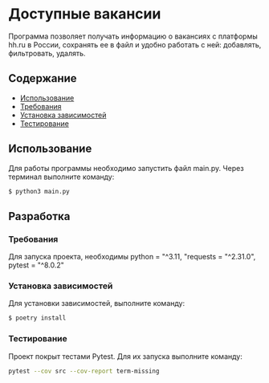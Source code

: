 #  Доступные вакансии
Программа позволяет получать информацию о вакансиях с платформы hh.ru в России, сохранять ее в файл и удобно работать с ней: добавлять, фильтровать, удалять.

## Содержание
- [Использование](#использование)
- [Требования](#требования)
- [Установка зависимостей](#установка-зависимостей)
- [Тестирование](#тестирование)

## Использование
Для работы программы необходимо запустить файл main.py.
Через терминал выполните команду:
```sh
$ python3 main.py
```

## Разработка
### Требования
Для запуска проекта, необходимы python = "^3.11, "requests = "^2.31.0", pytest = "^8.0.2"

### Установка зависимостей
Для установки зависимостей, выполните команду:
```sh
$ poetry install
```

### Тестирование
Проект покрыт тестами Pytest. Для их запуска выполните команду:
```sh
pytest --cov src --cov-report term-missing
```
